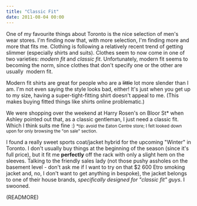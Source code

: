 ```yaml
---
title: "Classic Fit"
date: 2011-08-04 00:00
---
```


One of my favourite things about Toronto is the nice selection of men's wear stores. I'm finding now that, with more selection, I'm finding more and more that fits me. Clothing is following a&nbsp;relatively&nbsp;recent trend of getting slimmer (especially shirts and suits). Clothes seem to now come in one of two varieties: _modern fit_ and _classic fit_. Unfortunately, modern fit seems to becoming the norm, since clothes that don't specify one or the other are usually &nbsp;modern fit.

Modern fit shirts are great for people who are a ~~little~~ lot more slender than I am. I'm not even saying the style looks bad, either! It's just when you get up to my size, having a super-tight-fitting shirt doesn't appeal to me. (This makes buying fitted things like shirts online problematic.)

We were shopping over the weekend at Harry Rosen's on Bloor St\* when Ashley pointed out that, as a classic gentleman, I just need a classic fit. Which I think suits me fine :) <small>*tip: avoid the Eaton Centre store; I felt looked down upon for only browsing the "on sale" section.</small>

I found a really sweet sports coat/jacket hybrid for the upcoming "Winter" in Toronto. I don't usually buy things at the beginning of the season (since it's full price), but it fit me **perfectly** off the rack with only a slight hem on the sleeves. Talking to the friendly sales lady (not those pushy assholes on the basement level - don't ask me if I want to try on that $2 600 Etro smoking jacket and, no, I don't want to get anything in bespoke), the jacket belongs to one of their house brands, _specifically designed for "classic fit" guys_. I swooned.

(READMORE)
